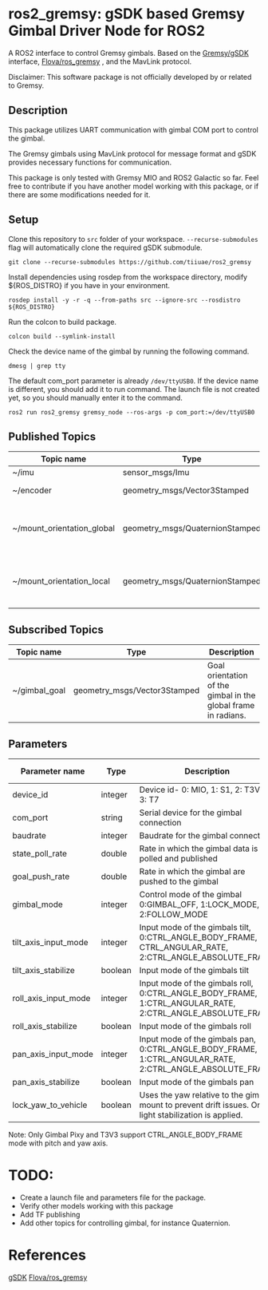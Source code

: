 # ros2_gremsy: gSDK based Gremsy Gimbal Driver Node for ROS2

A ROS2 interface to control Gremsy gimbals. Based on the [Gremsy/gSDK](https://github.com/Gremsy/gSDK) interface, [Flova/ros_gremsy](https://github.com/Flova/ros_gremsy)
, and the MavLink protocol. 

Disclaimer: This software package is not officially developed by or related to Gremsy.

## Description
This package utilizes UART communication with gimbal COM port to control the gimbal.

The Gremsy gimbals using MavLink protocol for message format and gSDK provides necessary functions for communication. 

This package is only tested with Gremsy MIO and ROS2 Galactic so far. Feel free to contribute if you have another model working with this package, or if there are some modifications needed for it.

## Setup

Clone this repository to `src` folder of your workspace. `--recurse-submodules` flag will automatically clone the required gSDK submodule.

```
git clone --recurse-submodules https://github.com/tiiuae/ros2_gremsy
```

Install dependencies using rosdep from the workspace directory, modify ${ROS_DISTRO} if you have in your environment.

```
rosdep install -y -r -q --from-paths src --ignore-src --rosdistro ${ROS_DISTRO}
```

Run the colcon to build package.
```
colcon build --symlink-install
```

Check the device name of the gimbal by running the following command.
```
dmesg | grep tty
```

The default com_port parameter is already `/dev/ttyUSB0`. If the device name is different, you should add it to run command. The launch file is not created yet, so you should manually enter it to the command.
```
ros2 run ros2_gremsy gremsy_node --ros-args -p com_port:=/dev/ttyUSB0
```


## Published Topics
| Topic name  | Type | Description |
|-----|----|----|
| ~/imu | sensor_msgs/Imu | IMU data |
| ~/encoder | geometry_msgs/Vector3Stamped | Encoder data |
| ~/mount_orientation_global | geometry_msgs/QuaternionStamped | Orientation of the gimbal in the global frame |
| ~/mount_orientation_local | geometry_msgs/QuaternionStamped | Orientation of the gimbal in the local frame |

## Subscribed Topics
| Topic name  | Type | Description |
|-----|----|----|
| ~/gimbal_goal | geometry_msgs/Vector3Stamped | Goal orientation of the gimbal in the global frame in radians. |


## Parameters

| Parameter name  | Type | Description | Accepted values| Default value | 
|----|----|----|----|----|
|device_id|integer|Device id- 0: MIO, 1: S1, 2: T3V3, 3: T7|0,1,2,3|0|
|com_port|string|Serial device for the gimbal connection|-|/dev/ttyUSB0|
|baudrate|integer|Baudrate for the gimbal connection|-|115200|
|state_poll_rate|double|Rate in which the gimbal data is polled and published|0.0-300.0|50.0|
|goal_push_rate|double|Rate in which the gimbal are pushed to the gimbal|0.0-300.0|60.0|
|gimbal_mode|integer|Control mode of the gimbal 0:GIMBAL_OFF, 1:LOCK_MODE, 2:FOLLOW_MODE|0,1,2|1|
|tilt_axis_input_mode|integer|Input mode of the gimbals tilt, 0:CTRL_ANGLE_BODY_FRAME, 1: CTRL_ANGULAR_RATE, 2:CTRL_ANGLE_ABSOLUTE_FRAME|0,1,2|2|
|tilt_axis_stabilize|boolean|Input mode of the gimbals tilt|-|true|
|roll_axis_input_mode|integer|Input mode of the gimbals roll, 0:CTRL_ANGLE_BODY_FRAME, 1:CTRL_ANGULAR_RATE, 2:CTRL_ANGLE_ABSOLUTE_FRAME|0,1,2|2|
|roll_axis_stabilize|boolean|Input mode of the gimbals roll|-|true|
|pan_axis_input_mode|integer|Input mode of the gimbals pan, 0:CTRL_ANGLE_BODY_FRAME, 1:CTRL_ANGULAR_RATE, 2:CTRL_ANGLE_ABSOLUTE_FRAME|0,1,2|2|
|pan_axis_stabilize|boolean|Input mode of the gimbals pan|-|true|
|lock_yaw_to_vehicle|boolean|Uses the yaw relative to the gimbal mount to prevent drift issues. Only a light stabilization is applied.|-|true|

Note: Only Gimbal Pixy and T3V3 support CTRL_ANGLE_BODY_FRAME mode with pitch and yaw axis.

# TODO:
- Create a launch file and parameters file for the package.
- Verify other models working with this package
- Add TF publishing 
- Add other topics for controlling gimbal, for instance Quaternion.

# References
[gSDK](https://github.com/Gremsy/gSDK) 
[Flova/ros_gremsy](https://github.com/Flova/ros_gremsy)
